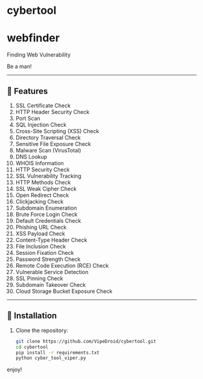 # cybertool

# webfinder
Finding Web Vulnerability


Be a man!

---

## 🚀 Features
1. SSL Certificate Check
2. HTTP Header Security Check
3. Port Scan
4. SQL Injection Check
5. Cross-Site Scripting (XSS) Check
6. Directory Traversal Check
7. Sensitive File Exposure Check
8. Malware Scan (VirusTotal)
9. DNS Lookup
10. WHOIS Information
11. HTTP Security Check
12. SSL Vulnerability Tracking
13. HTTP Methods Check
14. SSL Weak Cipher Check
15. Open Redirect Check
16. Clickjacking Check
17. Subdomain Enumeration
18. Brute Force Login Check
19. Default Credentials Check
20. Phishing URL Check
21. XSS Payload Check
22. Content-Type Header Check
23. File Inclusion Check
24. Session Fixation Check
25. Password Strength Check
26. Remote Code Execution (RCE) Check
27. Vulnerable Service Detection
28. SSL Pinning Check
29. Subdomain Takeover Check
30. Cloud Storage Bucket Exposure Check

---

## 🔧 Installation

1. Clone the repository:
   ```bash
   git clone https://github.com/VipeDroid/cybertool.git
   cd cybertool
   pip install -r requirements.txt
   python cyber_tool_viper.py
   
enjoy!
